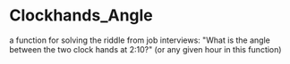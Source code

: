 # Clockhands_Angle
a function for solving the riddle from job interviews:
"What is the angle between the two clock hands at 2:10?" (or any given hour in this function)
